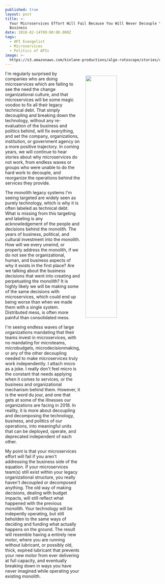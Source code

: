 ```yaml
---
published: true
layout: post
title: >-
  Your Microservices Effort Will Fail Because You Will Never Decouple Your
  Business
date: 2018-02-14T09:00:00.000Z
tags:
  - API Evangelist
  - Microservices
  - Politics of APIs
image: >-
  https://s3.amazonaws.com/kinlane-productions/algo-rotoscope/stories/containership_deep_connections.jpg
---
```

<p><img src="https://s3.amazonaws.com/kinlane-productions/algo-rotoscope/stories/containership_deep_connections.jpg" align="right" width="45%" style="padding: 15px;" /></p>I'm regularly surprised by companies who are doing microservices which are failing to see the need the change organizational culture, and that microservices will be some magic voodoo to fix all their legacy technical debt. That simply decoupling and breaking down the technology, without any re-evaluation of the business and politics behind, will fix everything, and set the company, organizations, institution, or government agency on a more positive trajectory. In coming years, we will continue to hear stories about why microservices do not work, from endless waves or groups who were unable to do the hard work to decouple, and reorganize the operations behind the services they provide.

The monolith legacy systems I'm seeing targeted are widely seen as purely technology, which is why it is often labeled as technical debt. What is missing from this targeting and labeling is any acknowledgement of the people and decisions behind the monolith. The years of business, political, and cultural investment into the monolith. How will we every unwind, or properly address the monolith, if we do not see the organizational, human, and business aspects of why it exists in the first place? Are we talking about the business decisions that went into creating and perpetuating the monolith? It is highly likely we will be making some of the same decisions with microservices, which could end up being worse than when we made them with a single system. Distributed mess, is often more painful than consolidated mess. 

I'm seeing endless waves of large organizations mandating that their teams invest in microservices, with no mandating for microteams, microbudgets, microdecisionmaking, or any of the other decoupling needed to make microservices truly work independently. I attach micro as a joke. I really don't feel micro is the constant that needs applying when it comes to services, or the business and organizational mechanism behind them. However, it is the word du jour, and one that gets at some of the illnesses our organizations are facing in 2018. In reality, it is more about decoupling and decomposing the technology, business, and politics of our operations, into meaningful units that can be deployed, operate, and deprecated independent of each other. 

My point is that your microservices effort will fail if you aren't addressing the business side of the equation. If your microservices team(s) still exist within your legacy organizational structure, you really haven't decoupled or decomposed anything. The old way of making decisions, dealing with budget impacts, will still reflect what happened with the previous monolith. Your technology will be indepently operating, but still beholden to the same ways of deciding and funding what actually happens on the ground. The result will resemble having a entirely new motor, where you are running without lubricant, or possibly old, thick, expired lubricant that prevents your new motor from ever delivering at full capacity, and eventually breaking down in ways you have never imagined while operating your existing monolith.